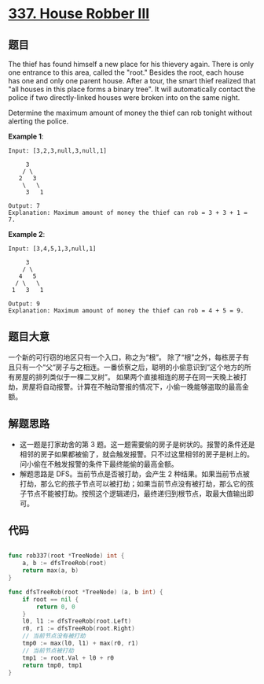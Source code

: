 # [337. House Robber III](https://leetcode.com/problems/house-robber-iii/)

## 题目

The thief has found himself a new place for his thievery again. There is only one entrance to this area, called the "root." Besides the root, each house has one and only one parent house. After a tour, the smart thief realized that "all houses in this place forms a binary tree". It will automatically contact the police if two directly-linked houses were broken into on the same night.

Determine the maximum amount of money the thief can rob tonight without alerting the police.

**Example 1**:

```
Input: [3,2,3,null,3,null,1]

     3
    / \
   2   3
    \   \
     3   1

Output: 7
Explanation: Maximum amount of money the thief can rob = 3 + 3 + 1 = 7.
```

**Example 2**:

```
Input: [3,4,5,1,3,null,1]

     3
    / \
   4   5
  / \   \
 1   3   1

Output: 9
Explanation: Maximum amount of money the thief can rob = 4 + 5 = 9.
```

## 题目大意

一个新的可行窃的地区只有一个入口，称之为“根”。 除了“根”之外，每栋房子有且只有一个“父“房子与之相连。一番侦察之后，聪明的小偷意识到“这个地方的所有房屋的排列类似于一棵二叉树”。 如果两个直接相连的房子在同一天晚上被打劫，房屋将自动报警。计算在不触动警报的情况下，小偷一晚能够盗取的最高金额。

## 解题思路

- 这一题是打家劫舍的第 3 题。这一题需要偷的房子是树状的。报警的条件还是相邻的房子如果都被偷了，就会触发报警。只不过这里相邻的房子是树上的。问小偷在不触发报警的条件下最终能偷的最高金额。
- 解题思路是 DFS。当前节点是否被打劫，会产生 2 种结果。如果当前节点被打劫，那么它的孩子节点可以被打劫；如果当前节点没有被打劫，那么它的孩子节点不能被打劫。按照这个逻辑递归，最终递归到根节点，取最大值输出即可。

## 代码

```go

func rob337(root *TreeNode) int {
	a, b := dfsTreeRob(root)
	return max(a, b)
}

func dfsTreeRob(root *TreeNode) (a, b int) {
	if root == nil {
		return 0, 0
	}
	l0, l1 := dfsTreeRob(root.Left)
	r0, r1 := dfsTreeRob(root.Right)
	// 当前节点没有被打劫
	tmp0 := max(l0, l1) + max(r0, r1)
	// 当前节点被打劫
	tmp1 := root.Val + l0 + r0
	return tmp0, tmp1
}

```
